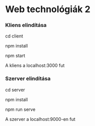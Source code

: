 # Web technológiák 2

### Kliens elindítása

cd client

npm install

npm start

A kliens a localhost:3000 fut

### Szerver elindítása

cd server

npm install

npm run serve

A szerver a localhost:9000-en fut
